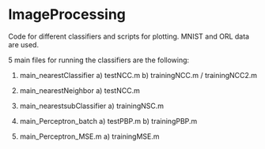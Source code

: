 # ImageProcessing
Code for different classifiers and scripts for plotting. MNIST and ORL data are used.

5 main files for running the classifiers are the following:


1) main_nearestClassifier
        a) testNCC.m 
        b) trainingNCC.m / trainingNCC2.m

2) main_nearestNeighbor
        a) testNCC.m
3) main_nearestsubClassifier
        a) trainingNSC.m
4) main_Perceptron_batch
        a) testPBP.m
        b) trainingPBP.m
5) main_Perceptron_MSE.m
        a) trainingMSE.m





